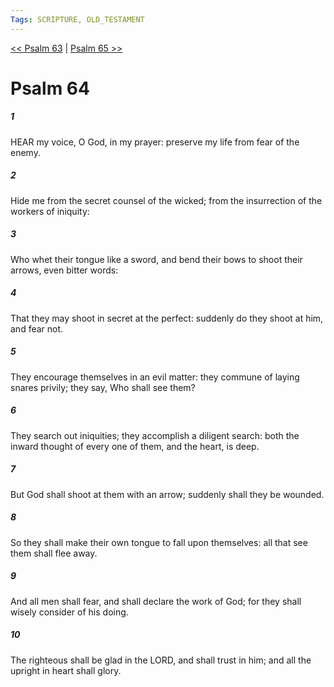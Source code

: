 ```yaml
---
Tags: SCRIPTURE, OLD_TESTAMENT
---
```


[<< Psalm 63](OLD_TESTAMENT/19_Psalms/Psalm_63.md) | [Psalm 65 >>](OLD_TESTAMENT/19_Psalms/Psalm_65.md)

# Psalm 64

##### 1

HEAR my voice, O God, in my prayer: preserve my life from fear of the enemy.

##### 2

Hide me from the secret counsel of the wicked; from the insurrection of the workers of iniquity:

##### 3

Who whet their tongue like a sword, and bend their bows to shoot their arrows, even bitter words:

##### 4

That they may shoot in secret at the perfect: suddenly do they shoot at him, and fear not.

##### 5

They encourage themselves in an evil matter: they commune of laying snares privily; they say, Who shall see them?

##### 6

They search out iniquities; they accomplish a diligent search: both the inward thought of every one of them, and the heart, is deep.

##### 7

But God shall shoot at them with an arrow; suddenly shall they be wounded.

##### 8

So they shall make their own tongue to fall upon themselves: all that see them shall flee away.

##### 9

And all men shall fear, and shall declare the work of God; for they shall wisely consider of his doing.

##### 10

The righteous shall be glad in the LORD, and shall trust in him; and all the upright in heart shall glory.
